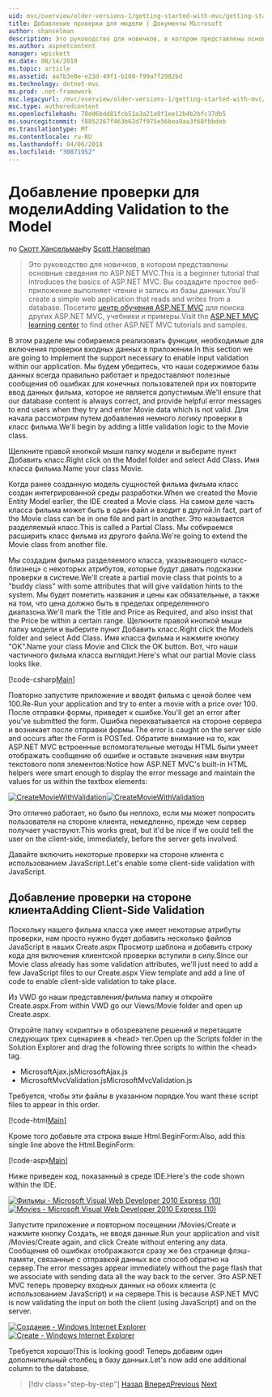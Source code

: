 ```yaml
---
uid: mvc/overview/older-versions-1/getting-started-with-mvc/getting-started-with-mvc-part7
title: Добавление проверки для модели | Документы Microsoft
author: shanselman
description: Это руководство для новичков, в котором представлены основные сведения по ASP.NET MVC. Создание простого веб-приложения, чтение и запись из базы данных.
ms.author: aspnetcontent
manager: wpickett
ms.date: 08/14/2010
ms.topic: article
ms.assetid: aa7b3e8e-e23d-49f1-b160-f99a7f2982bd
ms.technology: dotnet-mvc
ms.prod: .net-framework
msc.legacyurl: /mvc/overview/older-versions-1/getting-started-with-mvc/getting-started-with-mvc-part7
msc.type: authoredcontent
ms.openlocfilehash: 78dd6bdd81fcb51a3a21a8f1ee12b4b2bfc37db5
ms.sourcegitcommit: f8852267f463b62d7f975e56bea9aa3f68fbbdeb
ms.translationtype: MT
ms.contentlocale: ru-RU
ms.lasthandoff: 04/06/2018
ms.locfileid: "30871952"
---
```

<a name="adding-validation-to-the-model"></a><span data-ttu-id="a26bf-104">Добавление проверки для модели</span><span class="sxs-lookup"><span data-stu-id="a26bf-104">Adding Validation to the Model</span></span>
====================
<span data-ttu-id="a26bf-105">по [Скотт Хансельман](https://github.com/shanselman)</span><span class="sxs-lookup"><span data-stu-id="a26bf-105">by [Scott Hanselman](https://github.com/shanselman)</span></span>

> <span data-ttu-id="a26bf-106">Это руководство для новичков, в котором представлены основные сведения по ASP.NET MVC.</span><span class="sxs-lookup"><span data-stu-id="a26bf-106">This is a beginner tutorial that introduces the basics of ASP.NET MVC.</span></span> <span data-ttu-id="a26bf-107">Вы создадите простое веб-приложение выполняет чтение и запись из базы данных.</span><span class="sxs-lookup"><span data-stu-id="a26bf-107">You'll create a simple web application that reads and writes from a database.</span></span> <span data-ttu-id="a26bf-108">Посетите [центр обучения ASP.NET MVC](../../../index.md) для поиска других ASP.NET MVC, учебники и примеры.</span><span class="sxs-lookup"><span data-stu-id="a26bf-108">Visit the [ASP.NET MVC learning center](../../../index.md) to find other ASP.NET MVC tutorials and samples.</span></span>


<span data-ttu-id="a26bf-109">В этом разделе мы собираемся реализовать функции, необходимые для включения проверки входных данных в приложении.</span><span class="sxs-lookup"><span data-stu-id="a26bf-109">In this section we are going to implement the support necessary to enable input validation within our application.</span></span> <span data-ttu-id="a26bf-110">Мы будем убедитесь, что наши содержимое базы данных всегда правильно работает и предоставляют полезные сообщения об ошибках для конечных пользователей при их повторите ввод данных фильма, которое не является допустимым.</span><span class="sxs-lookup"><span data-stu-id="a26bf-110">We'll ensure that our database content is always correct, and provide helpful error messages to end users when they try and enter Movie data which is not valid.</span></span> <span data-ttu-id="a26bf-111">Для начала рассмотрим путем добавления немного логику проверки в класс фильма.</span><span class="sxs-lookup"><span data-stu-id="a26bf-111">We'll begin by adding a little validation logic to the Movie class.</span></span>

<span data-ttu-id="a26bf-112">Щелкните правой кнопкой мыши папку модели и выберите пункт Добавить класс.</span><span class="sxs-lookup"><span data-stu-id="a26bf-112">Right click on the Model folder and select Add Class.</span></span> <span data-ttu-id="a26bf-113">Имя класса фильма.</span><span class="sxs-lookup"><span data-stu-id="a26bf-113">Name your class Movie.</span></span>

<span data-ttu-id="a26bf-114">Когда ранее созданную модель сущностей фильма фильма класс создан интегрированной среды разработки.</span><span class="sxs-lookup"><span data-stu-id="a26bf-114">When we created the Movie Entity Model earlier, the IDE created a Movie class.</span></span> <span data-ttu-id="a26bf-115">На самом деле часть класса фильма может быть в один файл и входит в другой.</span><span class="sxs-lookup"><span data-stu-id="a26bf-115">In fact, part of the Movie class can be in one file and part in another.</span></span> <span data-ttu-id="a26bf-116">Это называется разделяемый класс.</span><span class="sxs-lookup"><span data-stu-id="a26bf-116">This is called a Partial Class.</span></span> <span data-ttu-id="a26bf-117">Мы собираемся расширить класс фильма из другого файла.</span><span class="sxs-lookup"><span data-stu-id="a26bf-117">We're going to extend the Movie class from another file.</span></span>

<span data-ttu-id="a26bf-118">Мы создадим фильма разделяемого класса, указывающего «класс-близнец» с некоторых атрибутов, которые будут давать подсказки проверки в системе.</span><span class="sxs-lookup"><span data-stu-id="a26bf-118">We'll create a partial movie class that points to a "buddy class" with some attributes that will give validation hints to the system.</span></span> <span data-ttu-id="a26bf-119">Мы будет пометить названия и цены как обязательные, а также на том, что цена должно быть в пределах определенного диапазона.</span><span class="sxs-lookup"><span data-stu-id="a26bf-119">We'll mark the Title and Price as Required, and also insist that the Price be within a certain range.</span></span> <span data-ttu-id="a26bf-120">Щелкните правой кнопкой мыши папку модели и выберите пункт Добавить класс.</span><span class="sxs-lookup"><span data-stu-id="a26bf-120">Right click the Models folder and select Add Class.</span></span> <span data-ttu-id="a26bf-121">Имя класса фильма и нажмите кнопку "ОК".</span><span class="sxs-lookup"><span data-stu-id="a26bf-121">Name your class Movie and Click the OK button.</span></span> <span data-ttu-id="a26bf-122">Вот, что наши частичного фильма класса выглядит.</span><span class="sxs-lookup"><span data-stu-id="a26bf-122">Here's what our partial Movie class looks like.</span></span>

[!code-csharp[Main](getting-started-with-mvc-part7/samples/sample1.cs)]

<span data-ttu-id="a26bf-123">Повторно запустите приложение и вводят фильма с ценой более чем 100.</span><span class="sxs-lookup"><span data-stu-id="a26bf-123">Re-Run your application and try to enter a movie with a price over 100.</span></span> <span data-ttu-id="a26bf-124">После отправки формы, приведет к ошибке.</span><span class="sxs-lookup"><span data-stu-id="a26bf-124">You'll get an error after you've submitted the form.</span></span> <span data-ttu-id="a26bf-125">Ошибка перехватывается на стороне сервера и возникает после отправки формы.</span><span class="sxs-lookup"><span data-stu-id="a26bf-125">The error is caught on the server side and occurs after the Form is POSTed.</span></span> <span data-ttu-id="a26bf-126">Обратите внимание на то, как ASP.NET MVC встроенные вспомогательные методы HTML были умеет отображать сообщение об ошибке и оставьте значения нам внутри текстового поля элементов:</span><span class="sxs-lookup"><span data-stu-id="a26bf-126">Notice how ASP.NET MVC's built-in HTML helpers were smart enough to display the error message and maintain the values for us within the textbox elements:</span></span>

<span data-ttu-id="a26bf-127">[![CreateMovieWithValidation](getting-started-with-mvc-part7/_static/image2.png)](getting-started-with-mvc-part7/_static/image1.png)</span><span class="sxs-lookup"><span data-stu-id="a26bf-127">[![CreateMovieWithValidation](getting-started-with-mvc-part7/_static/image2.png)](getting-started-with-mvc-part7/_static/image1.png)</span></span>

<span data-ttu-id="a26bf-128">Это отлично работает, но было бы неплохо, если мы может попросить пользователя на стороне клиента, немедленно, прежде чем сервер получает участвуют.</span><span class="sxs-lookup"><span data-stu-id="a26bf-128">This works great, but it'd be nice if we could tell the user on the client-side, immediately, before the server gets involved.</span></span>

<span data-ttu-id="a26bf-129">Давайте включить некоторые проверки на стороне клиента с использованием JavaScript.</span><span class="sxs-lookup"><span data-stu-id="a26bf-129">Let's enable some client-side validation with JavaScript.</span></span>

## <a name="adding-client-side-validation"></a><span data-ttu-id="a26bf-130">Добавление проверки на стороне клиента</span><span class="sxs-lookup"><span data-stu-id="a26bf-130">Adding Client-Side Validation</span></span>

<span data-ttu-id="a26bf-131">Поскольку нашего фильма класса уже имеет некоторые атрибуты проверки, нам просто нужно будет добавить несколько файлов JavaScript в наших Create.aspx Просмотр шаблона и добавить строку кода для включения клиентской проверки вступили в силу.</span><span class="sxs-lookup"><span data-stu-id="a26bf-131">Since our Movie class already has some validation attributes, we'll just need to add a few JavaScript files to our Create.aspx View template and add a line of code to enable client-side validation to take place.</span></span>

<span data-ttu-id="a26bf-132">Из VWD go наши представления/фильма папку и откройте Create.aspx.</span><span class="sxs-lookup"><span data-stu-id="a26bf-132">From within VWD go our Views/Movie folder and open up Create.aspx.</span></span>

<span data-ttu-id="a26bf-133">Откройте папку «скрипты» в обозревателе решений и перетащите следующих трех сценариев в &lt;head&gt; тег.</span><span class="sxs-lookup"><span data-stu-id="a26bf-133">Open up the Scripts folder in the Solution Explorer and drag the following three scripts to within the &lt;head&gt; tag.</span></span>

- <span data-ttu-id="a26bf-134">MicrosoftAjax.js</span><span class="sxs-lookup"><span data-stu-id="a26bf-134">MicrosoftAjax.js</span></span>
- <span data-ttu-id="a26bf-135">MicrosoftMvcValidation.js</span><span class="sxs-lookup"><span data-stu-id="a26bf-135">MicrosoftMvcValidation.js</span></span>

<span data-ttu-id="a26bf-136">Требуется, чтобы эти файлы в указанном порядке.</span><span class="sxs-lookup"><span data-stu-id="a26bf-136">You want these script files to appear in this order.</span></span>

[!code-html[Main](getting-started-with-mvc-part7/samples/sample2.html)]

<span data-ttu-id="a26bf-137">Кроме того добавьте эта строка выше Html.BeginForm:</span><span class="sxs-lookup"><span data-stu-id="a26bf-137">Also, add this single line above the Html.BeginForm:</span></span>

[!code-aspx[Main](getting-started-with-mvc-part7/samples/sample3.aspx)]

<span data-ttu-id="a26bf-138">Ниже приведен код, показанный в среде IDE.</span><span class="sxs-lookup"><span data-stu-id="a26bf-138">Here's the code shown within the IDE.</span></span>

<span data-ttu-id="a26bf-139">[![Фильмы - Microsoft Visual Web Developer 2010 Express (10)](getting-started-with-mvc-part7/_static/image4.png)](getting-started-with-mvc-part7/_static/image3.png)</span><span class="sxs-lookup"><span data-stu-id="a26bf-139">[![Movies - Microsoft Visual Web Developer 2010 Express (10)](getting-started-with-mvc-part7/_static/image4.png)](getting-started-with-mvc-part7/_static/image3.png)</span></span>

<span data-ttu-id="a26bf-140">Запустите приложение и повторном посещении /Movies/Create и нажмите кнопку Создать, не вводя данные.</span><span class="sxs-lookup"><span data-stu-id="a26bf-140">Run your application and visit /Movies/Create again, and click Create without entering any data.</span></span> <span data-ttu-id="a26bf-141">Сообщения об ошибках отображаются сразу же без странице флэш-памяти, связанные с отправкой данных все способ обратно на сервер.</span><span class="sxs-lookup"><span data-stu-id="a26bf-141">The error messages appear immediately without the page flash that we associate with sending data all the way back to the server.</span></span> <span data-ttu-id="a26bf-142">Это ASP.NET MVC теперь проверку входных данных на обоих клиента (с использованием JavaScript) и на сервере.</span><span class="sxs-lookup"><span data-stu-id="a26bf-142">This is because ASP.NET MVC is now validating the input on both the client (using JavaScript) and on the server.</span></span>

<span data-ttu-id="a26bf-143">[![Создание - Windows Internet Explorer](getting-started-with-mvc-part7/_static/image6.png)](getting-started-with-mvc-part7/_static/image5.png)</span><span class="sxs-lookup"><span data-stu-id="a26bf-143">[![Create - Windows Internet Explorer](getting-started-with-mvc-part7/_static/image6.png)](getting-started-with-mvc-part7/_static/image5.png)</span></span>

<span data-ttu-id="a26bf-144">Требуется хорошо!</span><span class="sxs-lookup"><span data-stu-id="a26bf-144">This is looking good!</span></span> <span data-ttu-id="a26bf-145">Теперь добавим один дополнительный столбец в базу данных.</span><span class="sxs-lookup"><span data-stu-id="a26bf-145">Let's now add one additional column to the database.</span></span>

> [!div class="step-by-step"]
> <span data-ttu-id="a26bf-146">[Назад](getting-started-with-mvc-part6.md)
> [Вперед](getting-started-with-mvc-part8.md)</span><span class="sxs-lookup"><span data-stu-id="a26bf-146">[Previous](getting-started-with-mvc-part6.md)
[Next](getting-started-with-mvc-part8.md)</span></span>
